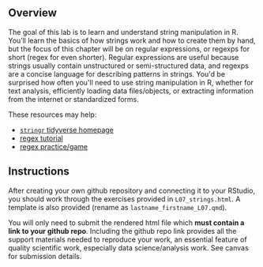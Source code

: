 ## Overview

The goal of this lab is to learn and understand string manipulation in R. You’ll learn the basics of how strings work and how to create them by hand, but the focus of this chapter will be on regular expressions, or regexps for short (regex for even shorter). Regular expressions are useful because strings usually contain unstructured or semi-structured data, and regexps are a concise language for describing patterns in strings. You'd be surprised how often you'll need to use string manipulation in R, whether for text analysis, efficiently loading data files/objects, or extracting information from the internet or standardized forms.

These resources may help:

* [`stringr` tidyverse homepage](http://stringr.tidyverse.org/articles/stringr.html)
* [regex tutorial](https://regexone.com/)
* [regex practice/game](https://regexcrossword.com/)


## Instructions

After creating your own github repository and connecting it to your RStudio, you should work through the exercises provided in `L07_strings.html`. A template is also provided (rename as `lastname_firstname_L07.qmd`).

You will only need to submit the rendered html file which **must contain a link to your github repo**. Including the github repo link provides all the support materials needed to reproduce your work, an essential feature of quality scientific work, especially data science/analysis work. See canvas for submission details.